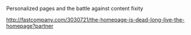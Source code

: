 Personalized pages and the battle against content fixity

http://fastcompany.com/3030721/the-homepage-is-dead-long-live-the-homepage?partner